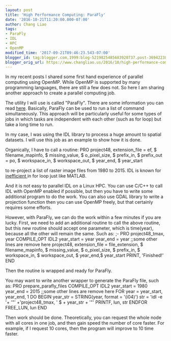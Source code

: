 ```yaml
---
layout: post
title: 'High Performance Computing: ParaFly'
date: '2016-10-21T11:20:00.000-07:00'
author: Chang Liao
tags:
- ParaFly
- IDL
- HPC
- OpenMP
modified_time: '2017-09-21T09:46:23.543-07:00'
blogger_id: tag:blogger.com,1999:blog-5219825485683920737.post-3694223892904686490
blogger_orig_url: https://www.changliao.us/2016/10/high-performance-computing-003.html
---
```


In my recent posts I shared some first hand experience of parallel computing 
using OpenMP. 
While OpenMP is supported by many programming languages, there are still a few 
does not. So here I am sharing another approach to create a parallel computing 
job. 

The utility I will use is called "ParaFly". There are some information you can 
read [here](http://parafly.sourceforge.net/). 
Basically, ParaFly can be used to run a list of command simultaneously. This 
approach will be particularly useful for some types of jobs in which tasks are 
independent with each other (such as for loop) but take a long time to run. 

In my case, I was using the IDL library to process a huge amount to spatial 
datasets. I will use this job as an example to show how it is done. 

Organically, I have to call a routine: 
PRO project48, extension\_file = ef, \$ 
    filename\_mapinfo, \$ 
    missing\_value, \$ 
    o\_pixel\_size, \$ 
    prefix\_in, $ 
    prefix\_out = po, \$ 
    workspace\_in, \$ 
    workspace\_out, \$ 
    year\_end, \$ 
    year\_start 

to re-project a list of raster image files from 1980 to 2015. 
IDL is known for [inefficient 
](http://www.idlcoyote.com/tips/forloops2.html)in for loop just like MATLAB. 

And it is not easy to parallel IDL on a Linux HPC. You can use C/C++ to call 
IDL with OpenMP enabled if possible, but then you have to write some 
additional program to do the work. You can also use GDAL library to write a 
projection function then you can use OpenMP freely, but that certainly 
requires some efforts. 

However, with ParaFly, we can do the work within a few minutes if you are 
lucky. 
First, we need to add an additional routine to call the above routine, but 
this new routine should accept one parameter, which is time(year), because all 
the other will remain the same. 
Such as: 
;- 
PRO project48_tmax, year 
 COMPILE_OPT IDL2 
  year_start = year 
  year_end = year 
  ;;some other lines are remove here 
  project48, extension_file = file_extension, $ 
    filename_mapinfo, $ 
    missing_value, $ 
    o_pixel_size, $ 
    prefix_in, $ 
    workspace_in, $ 
    workspace_out, $ 
    year_end,$ 
    year_start 
  PRINT, 'Finished!' 
END 

Then the routine is wrapped and ready for ParaFly. 

You may want to write another wrapper to generate the ParaFly file, such as: 
PRO prepare_parafly_files 
  COMPILE_OPT IDL2 
  year_start = 1980 
  year_end = 2015 
  ;;some other lines are remove here 
  FOR year = year_start, year_end, 1 DO BEGIN 
     year_str = STRING(year, format = '(i04)') 
     str = 'idl -e '+ '"' +'project48_tmax, ' $ 
           + year_str + '"' 
     PRINTF, lun, str 
  ENDFOR 
  FREE_LUN, lun 
END 

Then work should be done. 
Theoretically, you can request the whole node with all cores in one job, and 
then gain speed the number of core faster. For example, if I request 10 cores, 
then the program will improve to 10 time faster. 